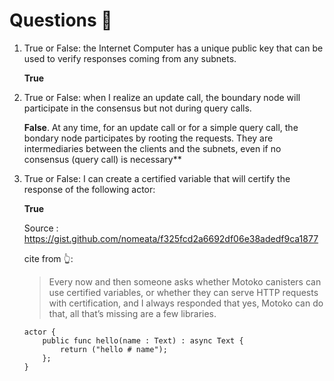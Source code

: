 # Questions 🙋

1. True or False: the Internet Computer has a unique public key that can be used to verify responses coming from any subnets.  

    **True**  

2. True or False: when I realize an update call, the boundary node will participate in the consensus but not during query calls.  

   **False**. At any time, for an update call or for a simple query call, the bondary node participates by rooting the requests. They are intermediaries between the clients and the subnets, even if no consensus (query call) is necessary**  
  
3. True or False: I can create a certified variable that will certify the response of the following actor:  

    **True**

    Source : https://gist.github.com/nomeata/f325fcd2a6692df06e38adedf9ca1877

    cite from 👆:

    > Every now and then someone asks whether Motoko canisters can use certified variables, or whether they can serve HTTP requests with certification, and I always responded that yes, Motoko can do that, all that’s missing are a few libraries.

    ```motoko
    actor {
        public func hello(name : Text) : async Text {
            return ("hello # name");
        };
    }
    ```
